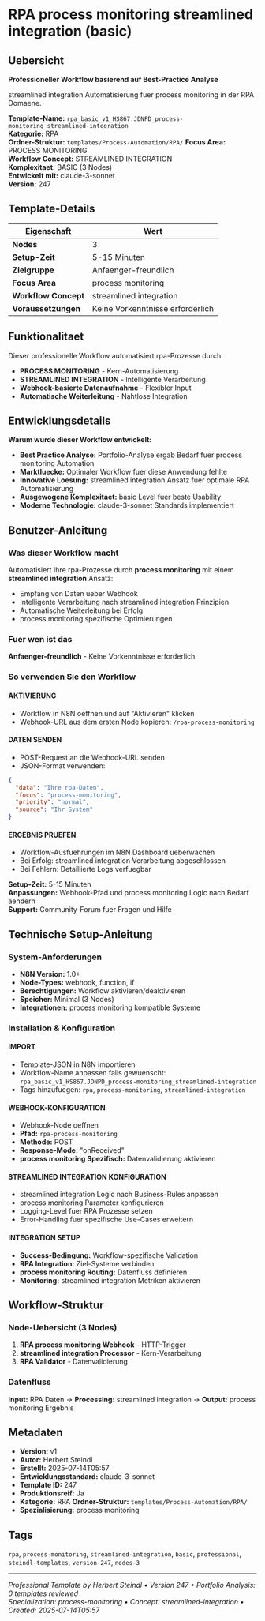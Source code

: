 # RPA process monitoring streamlined integration (basic)

## Uebersicht

**Professioneller Workflow basierend auf Best-Practice Analyse**

streamlined integration Automatisierung fuer process monitoring in der RPA Domaene.

**Template-Name:** `rpa_basic_v1_HS867.JDNPD_process-monitoring_streamlined-integration`  
**Kategorie:** RPA  
**Ordner-Struktur:** `templates/Process-Automation/RPA/`
**Focus Area:** PROCESS MONITORING  
**Workflow Concept:** STREAMLINED INTEGRATION  
**Komplexitaet:** BASIC (3 Nodes)  
**Entwickelt mit:** claude-3-sonnet  
**Version:** 247

## Template-Details

| **Eigenschaft** | **Wert** |
|------------------|----------|
| **Nodes** | 3 |
| **Setup-Zeit** | 5-15 Minuten |
| **Zielgruppe** | Anfaenger-freundlich |
| **Focus Area** | process monitoring |
| **Workflow Concept** | streamlined integration |
| **Voraussetzungen** | Keine Vorkenntnisse erforderlich |

## Funktionalitaet

Dieser professionelle Workflow automatisiert rpa-Prozesse durch:
- **PROCESS MONITORING** - Kern-Automatisierung
- **STREAMLINED INTEGRATION** - Intelligente Verarbeitung
- **Webhook-basierte Datenaufnahme** - Flexibler Input
- **Automatische Weiterleitung** - Nahtlose Integration



## Entwicklungsdetails

**Warum wurde dieser Workflow entwickelt:**
- **Best Practice Analyse:** Portfolio-Analyse ergab Bedarf fuer process monitoring Automation
- **Marktluecke:** Optimaler Workflow fuer diese Anwendung fehlte
- **Innovative Loesung:** streamlined integration Ansatz fuer optimale RPA Automatisierung
- **Ausgewogene Komplexitaet:** basic Level fuer beste Usability
- **Moderne Technologie:** claude-3-sonnet Standards implementiert

## Benutzer-Anleitung

### Was dieser Workflow macht
Automatisiert Ihre rpa-Prozesse durch **process monitoring** mit einem **streamlined integration** Ansatz:
- Empfang von Daten ueber Webhook
- Intelligente Verarbeitung nach streamlined integration Prinzipien
- Automatische Weiterleitung bei Erfolg
- process monitoring spezifische Optimierungen

### Fuer wen ist das
**Anfaenger-freundlich** - Keine Vorkenntnisse erforderlich

### So verwenden Sie den Workflow

#### AKTIVIERUNG
- Workflow in N8N oeffnen und auf "Aktivieren" klicken
- Webhook-URL aus dem ersten Node kopieren: `/rpa-process-monitoring`

#### DATEN SENDEN
- POST-Request an die Webhook-URL senden
- JSON-Format verwenden:
```json
{
  "data": "Ihre rpa-Daten",
  "focus": "process-monitoring",
  "priority": "normal",
  "source": "Ihr System"
}
```

#### ERGEBNIS PRUEFEN
- Workflow-Ausfuehrungen im N8N Dashboard ueberwachen
- Bei Erfolg: streamlined integration Verarbeitung abgeschlossen
- Bei Fehlern: Detaillierte Logs verfuegbar

**Setup-Zeit:** 5-15 Minuten  
**Anpassungen:** Webhook-Pfad und process monitoring Logic nach Bedarf aendern  
**Support:** Community-Forum fuer Fragen und Hilfe

## Technische Setup-Anleitung

### System-Anforderungen
- **N8N Version:** 1.0+ 
- **Node-Types:** webhook, function, if
- **Berechtigungen:** Workflow aktivieren/deaktivieren
- **Speicher:** Minimal (3 Nodes)
- **Integrationen:** process monitoring kompatible Systeme

### Installation & Konfiguration

#### IMPORT
- Template-JSON in N8N importieren
- Workflow-Name anpassen falls gewuenscht: `rpa_basic_v1_HS867.JDNPD_process-monitoring_streamlined-integration`
- Tags hinzufuegen: `rpa`, `process-monitoring`, `streamlined-integration`

#### WEBHOOK-KONFIGURATION
- Webhook-Node oeffnen
- **Pfad:** `rpa-process-monitoring`
- **Methode:** POST
- **Response-Mode:** "onReceived"
- **process monitoring Spezifisch:** Datenvalidierung aktivieren

#### STREAMLINED INTEGRATION KONFIGURATION
- streamlined integration Logic nach Business-Rules anpassen
- process monitoring Parameter konfigurieren
- Logging-Level fuer RPA Prozesse setzen
- Error-Handling fuer spezifische Use-Cases erweitern

#### INTEGRATION SETUP
- **Success-Bedingung:** Workflow-spezifische Validation
- **RPA Integration:** Ziel-Systeme verbinden
- **process monitoring Routing:** Datenfluss definieren
- **Monitoring:** streamlined integration Metriken aktivieren

## Workflow-Struktur

### Node-Uebersicht (3 Nodes)

1. **RPA process monitoring Webhook** - HTTP-Trigger
2. **streamlined integration Processor** - Kern-Verarbeitung
3. **RPA Validator** - Datenvalidierung








### Datenfluss
**Input:** RPA Daten -> **Processing:** streamlined integration -> **Output:** process monitoring Ergebnis

## Metadaten

- **Version:** v1
- **Autor:** Herbert Steindl
- **Erstellt:** 2025-07-14T05:57
- **Entwicklungsstandard:** claude-3-sonnet
- **Template ID:** 247
- **Produktionsreif:** Ja
- **Kategorie:** RPA
**Ordner-Struktur:** `templates/Process-Automation/RPA/`
- **Spezialisierung:** process monitoring

## Tags

`rpa`, `process-monitoring`, `streamlined-integration`, `basic`, `professional`, `steindl-templates`, `version-247`, `nodes-3`

---

*Professional Template by Herbert Steindl • Version 247 • Portfolio Analysis: 0 templates reviewed*  
*Specialization: process-monitoring • Concept: streamlined-integration • Created: 2025-07-14T05:57*